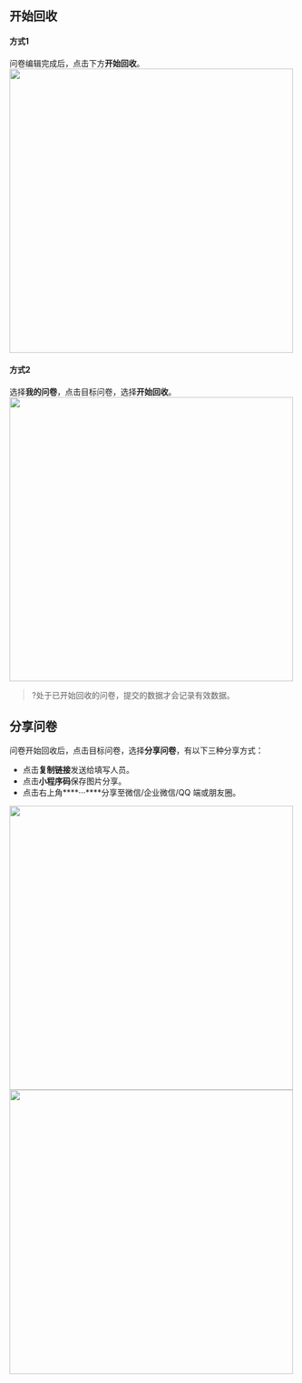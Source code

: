 ## 开始回收

#### 方式1
问卷编辑完成后，点击下方**开始回收**。
<img src="https://main.qcloudimg.com/raw/ef244ec069b4b16a0f07e7061f92a33d/%E5%BC%80%E5%A7%8B%E5%9B%9E%E6%94%B6.png"  width="500">

#### 方式2
选择**我的问卷**，点击目标问卷，选择**开始回收**。
<img src="https://main.qcloudimg.com/raw/e24d5418449dfd09e098ae7f0d367178/%E5%BC%80%E5%A7%8B%E5%9B%9E%E6%94%B62.png"  width="500">

>?处于已开始回收的问卷，提交的数据才会记录有效数据。



## 分享问卷

问卷开始回收后，点击目标问卷，选择**分享问卷**，有以下三种分享方式：

- 点击**复制链接**发送给填写人员。
- 点击**小程序码**保存图片分享。
- 点击右上角****···****分享至微信/企业微信/QQ 端或朋友圈。

<img src="https://main.qcloudimg.com/raw/077b39bf614ca801f254c1d85ace2981/%E5%88%86%E4%BA%AB%E9%97%AE%E5%8D%B7.png" width="500">
<img src="https://main.qcloudimg.com/raw/e36b128f4787d3aa014e5d959f6088a8/%E9%93%BE%E6%8E%A5.png" width="500">
